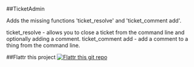 ##TicketAdmin

Adds the missing functions 'ticket_resolve' and 'ticket_comment add'. 

ticket_resolve - allows you to close a ticket from the command line and optionally adding a comment.
ticket_comment add - add a comment to a thing from the command line.


##Flattr this project
[![Flattr this git repo](http://api.flattr.com/button/flattr-badge-large.png)](https://flattr.com/submit/auto?user_id=leihog&url=https://github.com/leihog/TracTicketAdmin&title=TracTicketAdmin&language=en_GB&tags=github&category=software) 